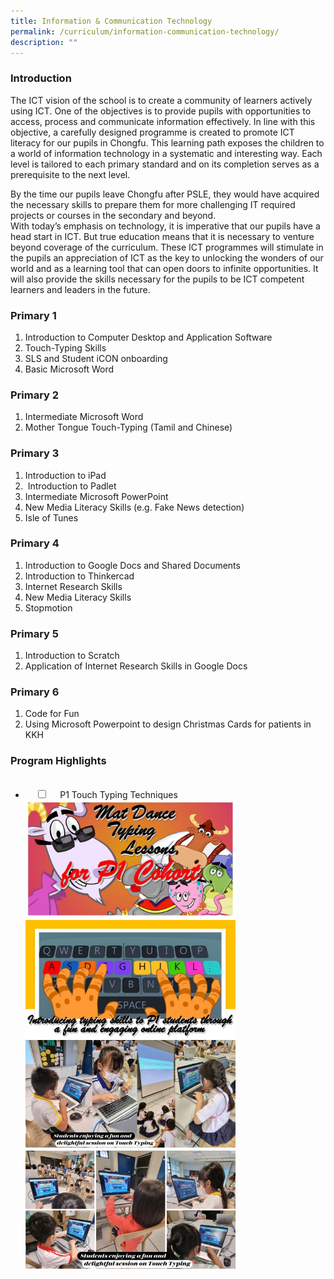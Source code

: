 ```yaml
---
title: Information & Communication Technology
permalink: /curriculum/information-communication-technology/
description: ""
---
```

### Introduction

The ICT vision of the school is to create a community of learners actively using ICT. One of the objectives is to provide pupils with opportunities to access, process and communicate information effectively. In line with this objective, a carefully designed programme is created to promote ICT literacy for our pupils in Chongfu. This learning path exposes the children to a world of information technology in a systematic and interesting way. Each level is tailored to each primary standard and on its completion serves as a prerequisite to the next level.

By the time our pupils leave Chongfu after PSLE, they would have acquired the necessary skills to prepare them for more challenging IT required projects or courses in the secondary and beyond.  
With today’s emphasis on technology, it is imperative that our pupils have a head start in ICT. But true education means that it is necessary to venture beyond coverage of the curriculum. These ICT programmes will stimulate in the pupils an appreciation of ICT as the key to unlocking the wonders of our world and as a learning tool that can open doors to infinite opportunities. It will also provide the skills necessary for the pupils to be ICT competent learners and leaders in the future.

### Primary 1

1. Introduction to Computer Desktop and Application Software  
2. Touch-Typing Skills  
3. SLS and Student iCON onboarding
4. Basic Microsoft Word

### Primary 2

1. Intermediate Microsoft Word  
2. Mother Tongue Touch-Typing (Tamil and Chinese)

### Primary 3

1. Introduction to iPad  
2.  Introduction to Padlet  
3. Intermediate Microsoft PowerPoint
4. New Media Literacy Skills (e.g. Fake News detection)  
5. Isle of Tunes

### Primary 4

1. Introduction to Google Docs and Shared Documents  
2. Introduction to Thinkercad  
3. Internet Research Skills  
4. New Media Literacy Skills  
5. Stopmotion
 
### Primary 5

1. Introduction to Scratch  
2. Application of Internet Research Skills in Google Docs

### Primary 6

1. Code for Fun  
2. Using Microsoft Powerpoint to design Christmas Cards for patients in KKH

### Program Highlights

<ul class="jekyllcodex_accordion">
  <li>
    <input type="checkbox" id="accordion1">
    <label for="accordion1">P1 Touch Typing Techniques</label>
    <div>
<img src="/images/TouchTypingLesson_MainPage.jpg" 
     style="width:70%">
<img src="/images/TouchTypingLesson_SecondPage.jpg" 
     style="width:70%">
<img src="/images/MatDanceTyping_StudentsPic1-2048x1059.png" 
     style="width:70%">
<img src="/images/MatDanceTyping_StudentsPic2-2048x1165.png" 
     style="width:70%">
    </div>
</li>
</ul>



